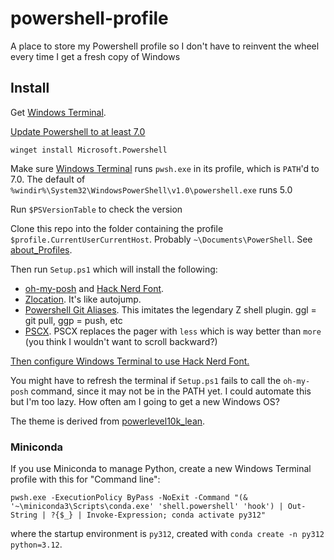 # powershell-profile
A place to store my Powershell profile so I don't have to reinvent the wheel every time I get a fresh copy of Windows

## Install

Get [Windows Terminal](https://apps.microsoft.com/detail/9n0dx20hk701?amp%3Bgl=US&hl=en-us&gl=US).

[Update Powershell to at least 7.0](https://learn.microsoft.com/en-us/powershell/scripting/install/installing-powershell-on-windows?view=powershell-7.4#install-powershell-using-winget-recommended)
```
winget install Microsoft.Powershell
```

Make sure [Windows Terminal](https://apps.microsoft.com/detail/9n0dx20hk701?rtc=1&hl=en-us&gl=US) runs `pwsh.exe` in its profile, which is `PATH`'d to 7.0.
The default of `%windir%\System32\WindowsPowerShell\v1.0\powershell.exe` runs 5.0

Run `$PSVersionTable` to check the version

Clone this repo into the folder containing the profile `$profile.CurrentUserCurrentHost`. 
Probably `~\Documents\PowerShell`. 
 See [about_Profiles](https://learn.microsoft.com/en-us/powershell/module/microsoft.powershell.core/about/about_profiles?view=powershell-7.4#profile-types-and-locations). 


Then run `Setup.ps1` which will install the following:

* [oh-my-posh](https://ohmyposh.dev/docs/installation/windows) and [Hack Nerd Font](https://www.nerdfonts.com/font-downloads). 
* [Zlocation](https://github.com/vors/ZLocation). It's like autojump. 
* [Powershell Git Aliases](https://github.com/gluons/powershell-git-aliases). This imitates the legendary Z shell plugin. ggl = git pull, ggp = push, etc
* [PSCX](https://github.com/Pscx/Pscx). PSCX replaces the pager with `less` which is way better than `more` (you think I wouldn't want to scroll backward?)

[Then configure Windows Terminal to use Hack Nerd Font.](https://ohmyposh.dev/docs/installation/fonts#configuration)

You might have to refresh the terminal if `Setup.ps1` fails to call the `oh-my-posh` command, since it may not be in the PATH yet. 
I could automate this but I'm too lazy. 
How often am I going to get a new Windows OS? 

The theme is derived from [powerlevel10k_lean](https://ohmyposh.dev/docs/themes#powerlevel10k_lean). 

### Miniconda

If you use Miniconda to manage Python, create a new Windows Terminal profile with this for "Command line":
```
pwsh.exe -ExecutionPolicy ByPass -NoExit -Command "(& '~\miniconda3\Scripts\conda.exe' 'shell.powershell' 'hook') | Out-String | ?{$_} | Invoke-Expression; conda activate py312"
```
where the startup environment is `py312`, created with `conda create -n py312 python=3.12`. 

